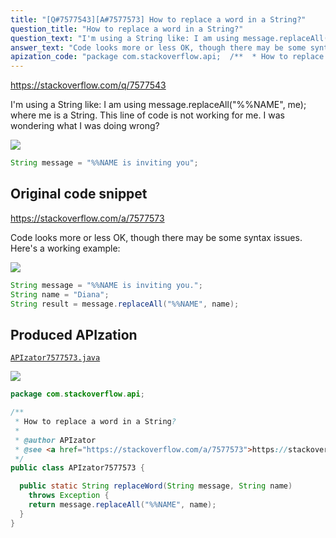 ```yaml
---
title: "[Q#7577543][A#7577573] How to replace a word in a String?"
question_title: "How to replace a word in a String?"
question_text: "I'm using a String like: I am using message.replaceAll(\"%%NAME\", me); where me is a String. This line of code is not working for me. I was wondering what I was doing wrong?"
answer_text: "Code looks more or less OK, though there may be some syntax issues. Here's a working example:"
apization_code: "package com.stackoverflow.api;  /**  * How to replace a word in a String?  *  * @author APIzator  * @see <a href=\"https://stackoverflow.com/a/7577573\">https://stackoverflow.com/a/7577573</a>  */ public class APIzator7577573 {    public static String replaceWord(String message, String name)     throws Exception {     return message.replaceAll(\"%%NAME\", name);   } }"
---
```


https://stackoverflow.com/q/7577543

I&#x27;m using a String like:
I am using message.replaceAll(&quot;%%NAME&quot;, me); where me is a String. This line of code is not working for me. I was wondering what I was doing wrong?


<div class="code-logo"><img src="/stackoverflow.png" /></div>

```java
String message = "%%NAME is inviting you";
```


## Original code snippet

https://stackoverflow.com/a/7577573

Code looks more or less OK, though there may be some syntax issues. Here&#x27;s a working example:

<div class="code-logo"><img src="/stackoverflow.png" /></div>

```java
String message = "%%NAME is inviting you.";
String name = "Diana";
String result = message.replaceAll("%%NAME", name);
```

## Produced APIzation

[`APIzator7577573.java`](https://github.com/pasqualesalza/apization/raw/main/data/search/APIzator7577573.java)

<div class="code-logo"><img src="/apizator.png" /></div>

```java
package com.stackoverflow.api;

/**
 * How to replace a word in a String?
 *
 * @author APIzator
 * @see <a href="https://stackoverflow.com/a/7577573">https://stackoverflow.com/a/7577573</a>
 */
public class APIzator7577573 {

  public static String replaceWord(String message, String name)
    throws Exception {
    return message.replaceAll("%%NAME", name);
  }
}

```